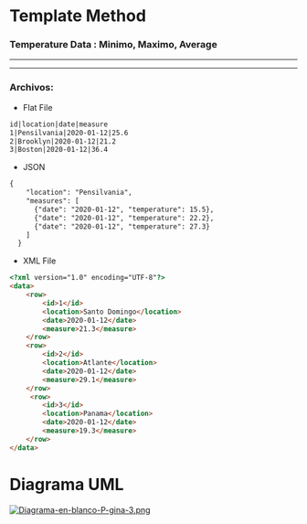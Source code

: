 # Template Method 

### Temperature Data : Minimo, Maximo, Average
-----------------
-----------------
### Archivos:
- Flat File
```html
id|location|date|measure
1|Pensilvania|2020-01-12|25.6
2|Brooklyn|2020-01-12|21.2
3|Boston|2020-01-12|36.4
 ```
- JSON
```html
{
    "location": "Pensilvania",
    "measures": [
      {"date": "2020-01-12", "temperature": 15.5},
      {"date": "2020-01-12", "temperature": 22.2},
      {"date": "2020-01-12", "temperature": 27.3}
    ]
  }
  ```
- XML File

```html
<?xml version="1.0" encoding="UTF-8"?>
<data>
    <row>
        <id>1</id>
        <location>Santo Domingo</location>
        <date>2020-01-12</date>
        <measure>21.3</measure>
    </row>
    <row>
        <id>2</id>
        <location>Atlante</location>
        <date>2020-01-12</date>
        <measure>29.1</measure>
    </row>
     <row>
        <id>3</id>
        <location>Panama</location>
        <date>2020-01-12</date>
        <measure>19.3</measure>
    </row>
</data>
```

# Diagrama UML

[![Diagrama-en-blanco-P-gina-3.png](https://i.postimg.cc/FKWnq8Hv/Diagrama-en-blanco-P-gina-3.png)](https://postimg.cc/PLD4v6DV)

